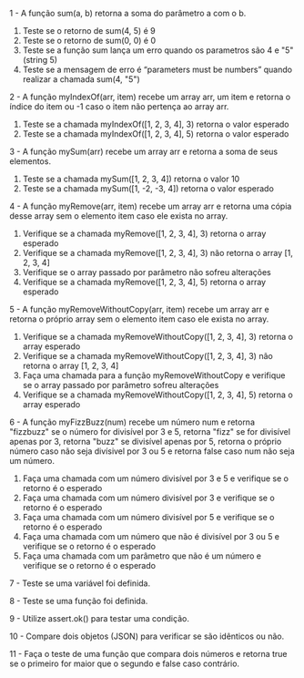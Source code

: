 1 - A função sum(a, b) retorna a soma do parâmetro a com o b.

1. Teste se o retorno de sum(4, 5) é 9
2. Teste se o retorno de sum(0, 0) é 0
3. Teste se a função sum lança um erro quando os parametros são 4 e "5"(string 5)
4. Teste se a mensagem de erro é “parameters must be numbers” quando realizar a chamada sum(4, "5")

2 - A função myIndexOf(arr, item) recebe um array arr, um item e retorna o índice do item ou -1 caso o item não pertença ao array arr.

1. Teste se a chamada myIndexOf([1, 2, 3, 4], 3) retorna o valor esperado
2. Teste se a chamada myIndexOf([1, 2, 3, 4], 5) retorna o valor esperado

3 - A função mySum(arr) recebe um array arr e retorna a soma de seus elementos.

1. Teste se a chamada mySum([1, 2, 3, 4]) retorna o valor 10
2. Teste se a chamada mySum([1, -2, -3, 4]) retorna o valor esperado

4 - A função myRemove(arr, item) recebe um array arr e retorna uma cópia desse array sem o elemento item caso ele exista no array.

1. Verifique se a chamada myRemove([1, 2, 3, 4], 3) retorna o array esperado
2. Verifique se a chamada myRemove([1, 2, 3, 4], 3) não retorna o array [1, 2, 3, 4]
3. Verifique se o array passado por parâmetro não sofreu alterações
4. Verifique se a chamada myRemove([1, 2, 3, 4], 5) retorna o array esperado

5 - A função myRemoveWithoutCopy(arr, item) recebe um array arr e retorna o próprio array sem o elemento item caso ele exista no array.

1. Verifique se a chamada myRemoveWithoutCopy([1, 2, 3, 4], 3) retorna o array esperado
2. Verifique se a chamada myRemoveWithoutCopy([1, 2, 3, 4], 3) não retorna o array [1, 2, 3, 4]
3. Faça uma chamada para a função myRemoveWithoutCopy e verifique se o array passado por parâmetro sofreu alterações
4. Verifique se a chamada myRemoveWithoutCopy([1, 2, 3, 4], 5) retorna o array esperado

6 - A função myFizzBuzz(num) recebe um número num e retorna "fizzbuzz" se o número for divisível por 3 e 5, retorna "fizz" se for divisível apenas por 3, retorna "buzz" se divisível apenas por 5, retorna o próprio número caso não seja divísivel por 3 ou 5 e retorna false caso num não seja um número.

1. Faça uma chamada com um número divisível por 3 e 5 e verifique se o retorno é o esperado
2. Faça uma chamada com um número divisível por 3 e verifique se o retorno é o esperado
3. Faça uma chamada com um número divisível por 5 e verifique se o retorno é o esperado
4. Faça uma chamada com um número que não é divisível por 3 ou 5 e verifique se o retorno é o esperado
5. Faça uma chamada com um parâmetro que não é um número e verifique se o retorno é o esperado

7 - Teste se uma variável foi definida.

8 - Teste se uma função foi definida.

9 - Utilize assert.ok() para testar uma condição.

10 - Compare dois objetos (JSON) para verificar se são idênticos ou não.

11 - Faça o teste de uma função que compara dois números e retorna true se o primeiro for maior que o segundo e false caso contrário.
